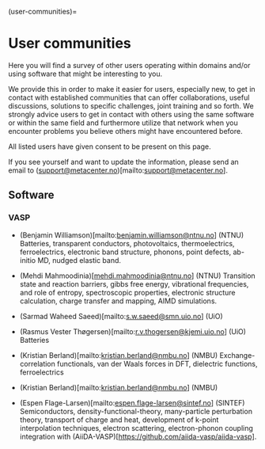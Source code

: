 (user-communities)=

# User communities

Here you will find a survey of other users operating within domains and/or using software that might be interesting to you.

We provide this in order to make it easier for users, especially new, to get in contact with established communities 
that can offer collaborations, useful discussions, solutions to specific challenges, joint training and so forth. We strongly
advice users to get in contact with others using the same software or within the same field and furthermore utilize that network
when you encounter problems you believe others might have encountered before.

All listed users have given consent to be present on this page.

If you see yourself and want to update the information, please send an email to (support@metacenter.no)[mailto:support@metacenter.no].

## Software

### VASP

- (Benjamin Williamson)[mailto:benjamin.williamson@ntnu.no] (NTNU)
  Batteries, transparent conductors, photovoltaics, thermoelectrics, ferroelectrics, 
  electronic band structure, phonons, point defects, ab-initio MD, nudged elastic band.

- (Mehdi Mahmoodinia)[mehdi.mahmoodinia@ntnu.no] (NTNU)
  Transition state and reaction barriers, gibbs free energy, vibrational frequencies, 
  and role of entropy, spectroscopic properties, electronic structure calculation, charge transfer and mapping,
  AIMD simulations.
  
- (Sarmad Waheed Saeed)[mailto:s.w.saeed@smn.uio.no] (UiO)

- (Rasmus Vester Thøgersen)[mailto:r.v.thogersen@kjemi.uio.no] (UiO)
  Batteries

- (Kristian Berland)[mailto:kristian.berland@nmbu.no] (NMBU)
  Exchange-correlation functionals, van der Waals forces in DFT, dielectric functions, ferroelectrics

- (Kristian Berland)[mailto:kristian.berland@nmbu.no] (NMBU)

- (Espen Flage-Larsen)[mailto:espen.flage-larsen@sintef.no] (SINTEF)
  Semiconductors, density-functional-theory, many-particle perturbation theory, transport of charge and heat, 
  development of k-point interpolation techniques, electron scattering, electron-phonon coupling
  integration with (AiiDA-VASP)[https://github.com/aiida-vasp/aiida-vasp].

